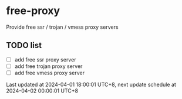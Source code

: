 
# free-proxy
Provide free ssr / trojan / vmess proxy servers


## TODO list
- [ ] add free ssr proxy server
- [ ] add free trojan proxy server
- [ ] add free vmess proxy server

Last updated at 2024-04-01 18:00:01 UTC+8, next update schedule at 2024-04-02 00:00:01 UTC+8

